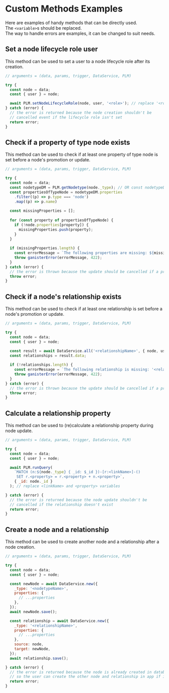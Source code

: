 # Custom Methods Examples

Here are examples of handy methods that can be directly used.  
The ``<variable>``s should be replaced.  
The way to handle errors are examples, it can be changed to suit needs.  


## Set a node lifecycle role user

This method can be used to set a user to a node lifecycle role after its creation.

```javascript
// arguments = (data, params, trigger, DataService, PLM)

try {
  const node = data;
  const { user } = node;

  await PLM.setNodeLifecycleRole(node, user, '<role>'); // replace '<role>'
} catch (error) {
  // the error is returned because the node creation shouldn't be
  // cancelled event if the lifecycle role isn't set
  return error;
}
```

## Check if a property of type node exists

This method can be used to check if at least one property of type node is set before a node's promotion or update.

```javascript
// arguments = (data, params, trigger, DataService, PLM)

try {
  const node = data;
  const nodetypeDM = PLM.getNodetype(node._type); // OR const nodetypeDM = node.datamodel
  const propertiesOfTypeNode = nodetypeDM.properties
    .filter((p) => p.type === 'node')
    .map((p) => p.name)
  
  const missingProperties = [];
  
  for (const property of propertiesOfTypeNode) {
    if (!node.properties[property]) {
      missingProperties.push(property);
    }
  }
  
  if (missingProperties.length) {
    const errorMessage = `The following properties are missing: ${missingProperties.join(', ')}`;
    throw ganisterError(errorMessage, 422);
  }
} catch (error) {
  // the error is thrown because the update should be cancelled if a property is missing
  throw error;
}
```

## Check if a node's relationship exists

This method can be used to check if at least one relationship is set before a node's promotion or update.

```javascript
// arguments = (data, params, trigger, DataService, PLM)

try {
  const node = data;
  const { user } = node;

  const result = await DataService.all('<relationshipName>', { node, user }); // replace '<relationshipName>'
  const relationships = result.data;
  
  if (!relationships.length) {
    const errorMessage = `The following relationship is missing: '<relationshipName>'`;
    throw ganisterError(errorMessage, 422);
  }
} catch (error) {
  // the error is thrown because the update should be cancelled if a property is missing
  throw error;
}
```

## Calculate a relationship property

This method can be used to (re)calculate a relationship property during node update.

```javascript
// arguments = (data, params, trigger, DataService, PLM)

try {
  const node = data;
  const { user } = node;

  await PLM.runQuery(
    `MATCH (n:${node._type} { _id: $_id })-[r:<linkName>]-()
     SET r.<property> = r.<property> + n.<property>`,
    { _id: node._id }
  ); // replace <linkName> and <property> variables

} catch (error) {
  // the error is returned because the node update shouldn't be
  // cancelled if the relationship doesn't exist
  return error;
}
```

## Create a node and a relationship

This method can be used to create another node and a relationship after a node creation.

```javascript
// arguments = (data, params, trigger, DataService, PLM)

try {
  const node = data;
  const { user } = node;

  const newNode = await DataService.new({
    _type: '<nodetypeName>',
    properties: {
      // ...properties
    },
  });
  await newNode.save();

  const relationship = await DataService.new({
    _type: '<relationshipName>',
    properties: {
      // ...properties
    },
    source: node,
    target: newNode,
  });
  await relationship.save();

} catch (error) {
  // the error is returned because the node is already created in database
  // so the user can create the other node and relationship in app if it fails
  return error;
}
```


